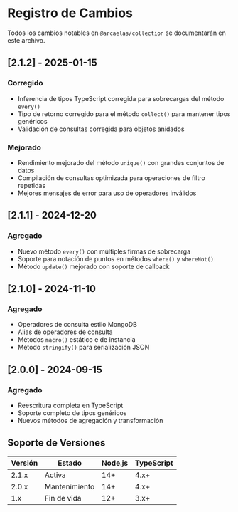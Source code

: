 # Registro de Cambios

Todos los cambios notables en `@arcaelas/collection` se documentarán en este archivo.

## [2.1.2] - 2025-01-15

### Corregido
- Inferencia de tipos TypeScript corregida para sobrecargas del método `every()`
- Tipo de retorno corregido para el método `collect()` para mantener tipos genéricos
- Validación de consultas corregida para objetos anidados

### Mejorado
- Rendimiento mejorado del método `unique()` con grandes conjuntos de datos
- Compilación de consultas optimizada para operaciones de filtro repetidas
- Mejores mensajes de error para uso de operadores inválidos

## [2.1.1] - 2024-12-20

### Agregado
- Nuevo método `every()` con múltiples firmas de sobrecarga
- Soporte para notación de puntos en métodos `where()` y `whereNot()`
- Método `update()` mejorado con soporte de callback

## [2.1.0] - 2024-11-10

### Agregado
- Operadores de consulta estilo MongoDB
- Alias de operadores de consulta
- Métodos `macro()` estático e de instancia
- Método `stringify()` para serialización JSON

## [2.0.0] - 2024-09-15

### Agregado
- Reescritura completa en TypeScript
- Soporte completo de tipos genéricos
- Nuevos métodos de agregación y transformación

## Soporte de Versiones

| Versión | Estado | Node.js | TypeScript |
|---------|--------|---------|------------|
| 2.1.x   | Activa | 14+ | 4.x+ |
| 2.0.x   | Mantenimiento | 14+ | 4.x+ |
| 1.x     | Fin de vida | 12+ | 3.x+ |
